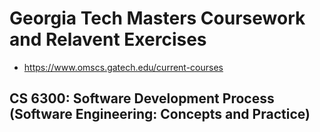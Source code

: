 # Georgia Tech Masters Coursework and Relavent Exercises
- https://www.omscs.gatech.edu/current-courses

## CS 6300: Software Development Process (Software Engineering: Concepts and Practice)
